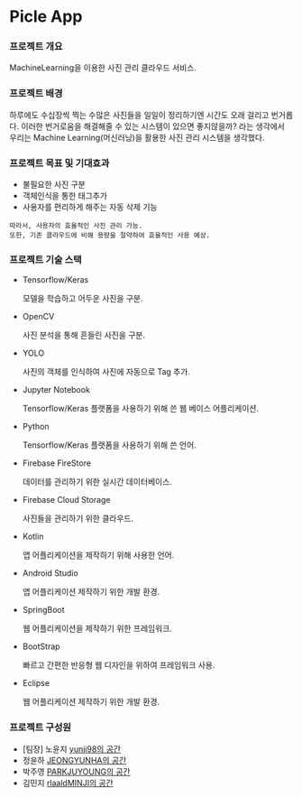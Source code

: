 # Picle App

### **프로젝트 개요**

MachineLearning을 이용한 사진 관리 클라우드 서비스.





### **프로젝트 배경**

하루에도 수십장씩 찍는 수많은 사진들을 일일이 정리하기엔 시간도 오래 걸리고 번거롭다. 이러한 번거로움을 해결해줄 수 있는 시스템이 있으면 좋지않을까? 라는 생각에서 우리는 Machine Learning(머신러닝)을 활용한 사진 관리 시스템을 생각했다.





### **프로젝트 목표** 및 기대효과

- 불필요한 사진 구분
- 객체인식을 통한 태그추가
- 사용자를 편리하게 해주는 자동 삭제 기능

```
따라서, 사용자의 효율적인 사진 관리 가능.
또한, 기존 클라우드에 비해 용량을 절약하여 효율적인 사용 예상.
```





### 프로젝트 기술 스택

- Tensorflow/Keras

  모델을 학습하고 어두운 사진을 구분.

- OpenCV

  사진 분석을 통해 흔들린 사진을 구분.

- YOLO

  사진의 객체를 인식하여 사진에 자동으로 Tag 추가.

- Jupyter Notebook

  Tensorflow/Keras 플랫폼을 사용하기 위해 쓴 웹 베이스 어플리케이션.

- Python

  Tensorflow/Keras 플랫폼을 사용하기 위해 쓴 언어.

- Firebase FireStore

  데이터를 관리하기 위한 실시간 데이터베이스.

- Firebase Cloud Storage

  사진들을 관리하기 위한 클라우드.

- Kotlin

  앱 어플리케이션을 제작하기 위해 사용한 언어.

- Android Studio

  앱 어플리케이션 제작하기 위한 개발 환경.

- SpringBoot

  웹 어플리케이션을 제작하기 위한 프레임워크.

- BootStrap

  빠르고 간편한 반응형 웹 디자인을 위하여 프레임워크 사용.

- Eclipse

  웹 어플리케이션 제작하기 위한 개발 환경.

  

  

### 프로젝트 구성원

- [팀장] 노윤지 [yunji98의 공간](https://github.com/yunji98)
- 정윤하 [JEONGYUNHA의 공간](https://github.com/JEONGYUNHA)
- 박주영 [PARKJUYOUNG의 공간](https://github.com/juzero98)
- 김민지 [rlaaldMINJI의 공간](https://github.com/rlaaldMINJI)
